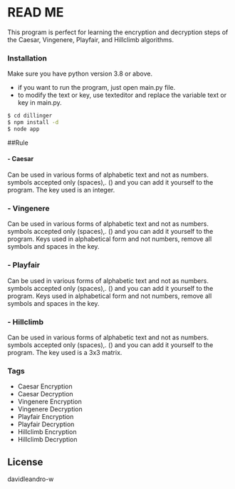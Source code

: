 # READ ME
This program is perfect for learning the encryption and decryption steps of the Caesar, Vingenere, Playfair, and Hillclimb algorithms.

### Installation

Make sure you have python version 3.8 or above.
- if you want to run the program, just open main.py file.
- to modify the text or key, use texteditor and replace the variable text or key in main.py.
```sh
$ cd dillinger
$ npm install -d
$ node app
```
##Rule

#### - Caesar
Can be used in various forms of alphabetic text and not as numbers. symbols accepted only (spaces),. () and you can add it yourself to the program. The key used is an integer.
### - Vingenere
Can be used in various forms of alphabetic text and not as numbers. symbols accepted only (spaces),. () and you can add it yourself to the program. Keys used in alphabetical form and not numbers, remove all symbols and spaces in the key.
### - Playfair
Can be used in various forms of alphabetic text and not as numbers. symbols accepted only (spaces),. () and you can add it yourself to the program. Keys used in alphabetical form and not numbers, remove all symbols and spaces in the key.
### - Hillclimb
Can be used in various forms of alphabetic text and not as numbers. symbols accepted only (spaces),. () and you can add it yourself to the program. The key used is a 3x3 matrix.

### Tags

 - Caesar Encryption
 - Caesar Decryption
 - Vingenere Encryption
 - Vingenere Decryption
 - Playfair Encryption
 - Playfair Decryption
 - Hillclimb Encryption
 - Hillclimb Decryption

License
----
davidleandro-w
